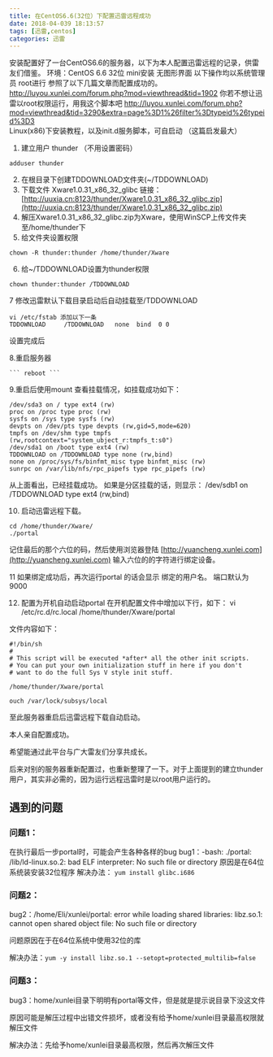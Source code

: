 ```yaml
---
title: 在CentOS6.6(32位）下配置迅雷远程成功
date: 2018-04-039 18:13:57
tags: [迅雷,centos]
categories: 迅雷
---
```

安装配置好了一台CentOS6.6的服务器，以下为本人配置迅雷远程的记录，供雷友们借鉴。
环境：CentOS 6.6 32位 mini安装 无图形界面
以下操作均以系统管理员 root进行
参照了以下几篇文章而配置成功的。
http://luyou.xunlei.com/forum.php?mod=viewthread&tid=1902  你若不想让迅雷以root权限运行，用我这个脚本吧
http://luyou.xunlei.com/forum.php?mod=viewthread&tid=3290&extra=page%3D1%26filter%3Dtypeid%26typeid%3D3 Linux(x86)下安装教程，以及init.d服务脚本，可自启动  （这篇启发最大）
<!--more-->

1. 建立用户 thunder （不用设置密码） 
```
adduser thunder
```
2. 在根目录下创建TDDOWNLOAD文件夹(~/TDDOWNLOAD)
3. 下载文件 Xware1.0.31_x86_32_glibc  链接：
[http://uuxia.cn:8123/thunder/Xware1.0.31_x86_32_glibc.zip](http://uuxia.cn:8123/thunder/Xware1.0.31_x86_32_glibc.zip)
4. 解压Xware1.0.31_x86_32_glibc.zip为Xware，使用WinSCP上传文件夹至/home/thunder下
5. 给文件夹设置权限
```
chown -R thunder:thunder /home/thunder/Xware
```
6. 给~/TDDOWNLOAD设置为thunder权限


```
chown thunder:thunder /TDDOWNLOAD
``` 

7 修改迅雷默认下载目录启动后自动挂载至/TDDOWNLOAD

```
vi /etc/fstab 添加以下一条
TDDOWNLOAD     /TDDOWNLOAD   none  bind  0 0
```

设置完成后

8.重启服务器

    ``` reboot ```

9.重启后使用mount 查看挂载情况，如挂载成功如下：

```
/dev/sda3 on / type ext4 (rw)
proc on /proc type proc (rw)
sysfs on /sys type sysfs (rw)
devpts on /dev/pts type devpts (rw,gid=5,mode=620)
tmpfs on /dev/shm type tmpfs (rw,rootcontext="system_ubject_r:tmpfs_t:s0")
/dev/sda1 on /boot type ext4 (rw)
TDDOWNLOAD on /TDDOWNLOAD type none (rw,bind)
none on /proc/sys/fs/binfmt_misc type binfmt_misc (rw)
sunrpc on /var/lib/nfs/rpc_pipefs type rpc_pipefs (rw)

```


从上面看出，已经挂载成功。
如果是分区挂载的话，则显示：
/dev/sdb1 on /TDDOWNLOAD type ext4 (rw,bind)


10. 启动迅雷远程下载。

```
cd /home/thunder/Xware/
./portal

```

记住最后的那个六位的码，然后使用浏览器登陆 [http://yuancheng.xunlei.com](http://yuancheng.xunlei.com) 输入六位的的字符进行绑定设备。

11 如果绑定成功后，再次运行portal 的话会显示 绑定的用户名。
端口默认为9000

12. 配置为开机自动启动portal
在开机配置文件中增加以下行，如下：
    vi /etc/rc.d/rc.local
    /home/thunder/Xware/portal

文件内容如下：

```
#!/bin/sh
#
# This script will be executed *after* all the other init scripts.
# You can put your own initialization stuff in here if you don't
# want to do the full Sys V style init stuff.

/home/thunder/Xware/portal

ouch /var/lock/subsys/local

```


至此服务器重启后迅雷远程下载自动启动。

本人亲自配置成功。

希望能通过此平台与广大雷友们分享共成长。

后来对别的服务器重新配置过，也重新整理了一下。对于上面提到的建立thunder用户，其实非必需的，因为运行远程迅雷时是以root用户运行的。



## 遇到的问题

### 问题1：
在执行最后一步portal时，可能会产生各种各样的bug
bug1：-bash: ./portal: /lib/ld-linux.so.2: bad ELF interpreter: No such file or directory
原因是在64位系统装安装32位程序
解决办法：
    ```yum install glibc.i686```

### 问题2：
bug2：/home/Eli/xunlei/portal: error while loading shared libraries: libz.so.1: cannot open shared object file: No such file or directory

问题原因在于在64位系统中使用32位的库

解决办法：`yum -y install libz.so.1 --setopt=protected_multilib=false`

### 问题3：
bug3：home/xunlei目录下明明有portal等文件，但是就是提示说目录下没这文件

原因可能是解压过程中出错文件损坏，或者没有给予home/xunlei目录最高权限就解压文件

解决办法：先给予home/xunlei目录最高权限，然后再次解压文件

